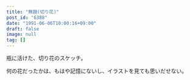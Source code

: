 ```yaml
---
title: "無題(切り花)"
post_id: "6388"
date: "1991-06-06T10:00:16+09:00"
draft: false
image: null
tag: []
---
```



瓶に活けた、切り花のスケッチ。

何の花だったかは、もはや記憶にないし、イラストを見ても思いだせない。
